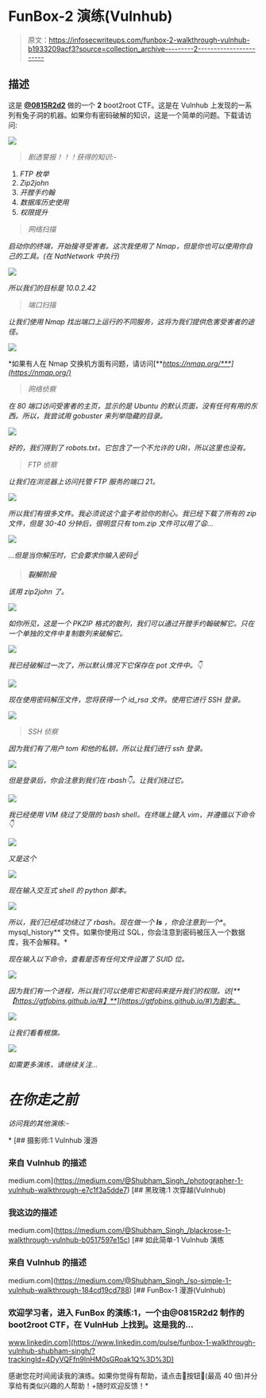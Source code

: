 # FunBox-2 演练(Vulnhub)

> 原文：<https://infosecwriteups.com/funbox-2-walkthrough-vulnhub-b1933209acf3?source=collection_archive---------2----------------------->

## 描述

这是 [**@0815R2d2**](https://twitter.com/@0815R2d2) 做的一个 **2** boot2root CTF。这是在 Vulnhub 上发现的一系列有兔子洞的机器。如果你有密码破解的知识，这是一个简单的问题。下载请访问:[](https://www.vulnhub.com/entry/funbox-2-rockie,520/)

*![](img/12f031574fc1297b883e731bb02f98be.png)*

> *剧透警报！！！获得的知识:-*

1.  *FTP 枚举*
2.  *Zip2john*
3.  *开膛手约翰*
4.  *数据库历史使用*
5.  *权限提升*

> *网络扫描*

*启动你的终端，开始搜寻受害者。这次我使用了 Nmap，但是你也可以使用你自己的工具。(在 NatNetwork 中执行)*

*![](img/1b88013791acd9bff8a65af2a9ea11e2.png)*

*所以我们的目标是 10.0.2.42*

> *端口扫描*

*让我们使用 Nmap 找出端口上运行的不同服务，这将为我们提供危害受害者的途径。*

*![](img/b4d4667b2d6f61673c7b5d42d3940683.png)*

*如果有人在 Nmap 交换机方面有问题，请访问[***https://nmap.org/***](https://nmap.org/)*

> *网络侦察*

*在 80 端口访问受害者的主页，显示的是 Ubuntu 的默认页面，没有任何有用的东西。所以，我尝试用 gobuster 来列举隐藏的目录。*

*![](img/04082609c8da0dc4a894db8bdd075a70.png)*

*好的，我们得到了 robots.txt，它包含了一个不允许的 URI，所以这里也没有。*

> *FTP 侦察*

*让我们在浏览器上访问托管 FTP 服务的端口 21。*

*![](img/8af308c24283d07f14d85fba24039e45.png)*

*所以我们有很多文件。我必须说这个盒子考验你的耐心。我已经下载了所有的 zip 文件，但是 30-40 分钟后，很明显只有 tom.zip 文件可以用了😩…*

*![](img/1d1fa394a4eb7335aabe5786c45d58fa.png)*

*…但是当你解压时，它会要求你输入密码☝️*

> ***裂解阶段***

*该用 zip2john 了。*

*![](img/c028ba49fc39dea72e1812aaba9d5d04.png)*

*如你所见，这是一个 PKZIP 格式的散列，我们可以通过开膛手约翰破解它。只在一个单独的文件中复制散列来破解它。*

*![](img/71bb6ce17609ad6b4c95d353573ec201.png)*

*我已经破解过一次了，所以默认情况下它保存在 pot 文件中。👇*

*![](img/64f3fa20294bbaa723b9a23e4e123a69.png)*

*现在使用密码解压文件，您将获得一个 id_rsa 文件。使用它进行 SSH 登录。*

*![](img/8c2618201e37aaee98c9e9e698554761.png)*

> *SSH 侦察*

*因为我们有了用户 tom 和他的私钥，所以让我们进行 ssh 登录。*

*![](img/f7d2cf9b1f18a7e7415083a9092d936f.png)*

*但是登录后，你会注意到我们在 rbash👇。让我们绕过它。*

*![](img/c2db74297c1b1a01cf8a65331e87c2ef.png)*

*我已经使用 VIM 绕过了受限的 bash shell。在终端上键入 vim，并遵循以下命令👇*

*![](img/ee99c40163f9996fc1d01c7bde20bb23.png)*

*又是这个*

*![](img/5637f11c17b61f7d09178652f82684fe.png)*

*现在输入交互式 shell 的 python 脚本。*

*![](img/2e39b4500b85613b069e56a2e9879e0e.png)*

*所以，我们已经成功绕过了 rbash。现在做一个 **ls** ，你会注意到一个**。mysql_history** 文件。如果你使用过 SQL，你会注意到密码被压入一个数据库，我不会解释。*

*现在输入以下命令，查看是否有任何文件设置了 SUID 位。*

*![](img/f85804ebcde248148ddd4efc8de75f66.png)*

*因为我们有一个进程，所以我们可以使用它和密码来提升我们的权限。访[**【https://gtfobins.github.io/#】**](https://gtfobins.github.io/#)为剧本。*

*![](img/a734e99dbb8101a0904c1649b186588d.png)*

*让我们看看根旗。*

*![](img/c0da230e1e8938a6bdf510cbffa0d4b0.png)*

*如需更多演练，请继续关注…*

# *在你走之前*

*访问我的其他演练:-*

*[](https://medium.com/@Shubham_Singh_/photographer-1-vulnhub-walkthrough-e7c1f3a5dde7) [## 摄影师:1 Vulnhub 漫游

### 来自 Vulnhub 的描述

medium.com](https://medium.com/@Shubham_Singh_/photographer-1-vulnhub-walkthrough-e7c1f3a5dde7) [](https://medium.com/@Shubham_Singh_/blackrose-1-walkthrough-vulnhub-b0517597e15c) [## 黑玫瑰:1 次穿越(Vulnhub)

### 我这边的描述

medium.com](https://medium.com/@Shubham_Singh_/blackrose-1-walkthrough-vulnhub-b0517597e15c) [](https://medium.com/@Shubham_Singh_/so-simple-1-vulnhub-walkthrough-184cd19cd788) [## 如此简单-1 Vulnhub 演练

### 来自 Vulnhub 的描述

medium.com](https://medium.com/@Shubham_Singh_/so-simple-1-vulnhub-walkthrough-184cd19cd788) [](https://www.linkedin.com/pulse/funbox-1-walkthrough-vulnhub-shubham-singh/?trackingId=4DyVQFfn9InHM0sGRoak1Q%3D%3D) [## FunBox-1 漫游(Vulnhub)

### 欢迎学习者，进入 FunBox 的演练:1，一个由@0815R2d2 制作的 boot2root CTF，在 VulnHub 上找到。这是我的…

www.linkedin.com](https://www.linkedin.com/pulse/funbox-1-walkthrough-vulnhub-shubham-singh/?trackingId=4DyVQFfn9InHM0sGRoak1Q%3D%3D) 

感谢您花时间阅读我的演练。如果你觉得有帮助，请点击👏按钮👏(最高 40 倍)并分享给有类似兴趣的人帮助！+随时欢迎反馈！*